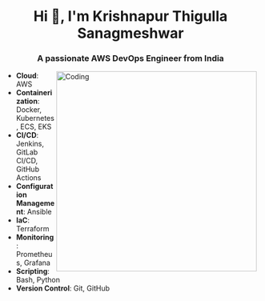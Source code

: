 <h1 align="center">Hi 👋, I'm Krishnapur Thigulla Sanagmeshwar</h1>
<h3 align="center">A passionate AWS DevOps Engineer from India</h3>
<img align="right" alt="Coding" width="400" src="https://cdn.hashnode.com/res/hashnode/image/upload/v1679566984105/a9959474-198d-4bff-b290-1a54b4d66092.gif?w=1600&h=840&fit=crop&crop=entropy&auto=format,compress&gif-q=60&format=webm">

- **Cloud**: AWS
- **Containerization**: Docker, Kubernetes, ECS, EKS
- **CI/CD**: Jenkins, GitLab CI/CD, GitHub Actions
- **Configuration Management**: Ansible
- **IaC**: Terraform
- **Monitoring**: Prometheus, Grafana
- **Scripting**: Bash, Python
- **Version Control**: Git, GitHub


